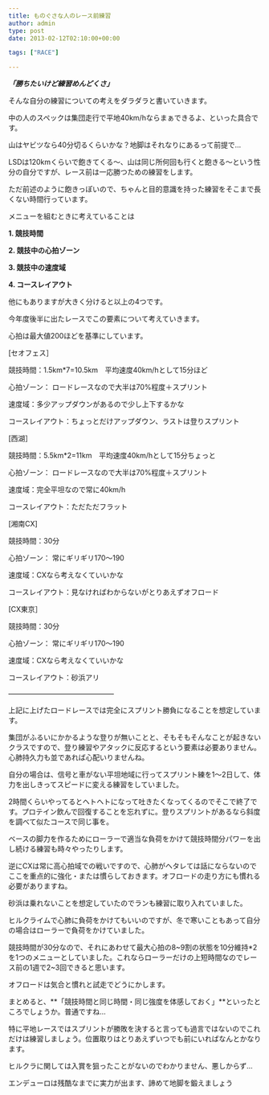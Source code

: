 ```yaml
---
title: ものぐさな人のレース前練習
author: admin
type: post
date: 2013-02-12T02:10:00+00:00

tags: ["RACE"]

---
```

**_「勝ちたいけど練習めんどくさ」_**

そんな自分の練習についての考えをダラダラと書いていきます。

中の人のスペックは集団走行で平地40km/hならまぁできるよ、といった具合です。

山はヤビツなら40分切るくらいかな？地脚はそれなりにあるって前提で…

LSDは120kmくらいで飽きてくる～、山は同じ所何回も行くと飽きる～という性分の自分ですが、レース前は一応勝つための練習をします。

ただ前述のように飽きっぽいので、ちゃんと目的意識を持った練習をそこまで長くない時間行っています。

メニューを組むときに考えていることは

**1. 競技時間**

**2. 競技中の心拍ゾーン**

**3. 競技中の速度域**

**4. コースレイアウト**

他にもありますが大きく分けると以上の4つです。

今年度後半に出たレースでこの要素について考えていきます。

心拍は最大値200ほどを基準にしています。

[セオフェス］

競技時間：1.5km*7=10.5km　平均速度40km/hとして15分ほど

心拍ゾーン： ロードレースなので大半は70%程度＋スプリント

速度域：多少アップダウンがあるので少し上下するかな

コースレイアウト：ちょっとだけアップダウン、ラストは登りスプリント

[西湖］

競技時間：5.5km*2=11km　平均速度40km/hとして15分ちょっと

心拍ゾーン： ロードレースなので大半は70%程度＋スプリント

速度域：完全平坦なので常に40km/h

コースレイアウト：ただただフラット

[湘南CX]

競技時間：30分

心拍ゾーン： 常にギリギリ170〜190

速度域：CXなら考えなくていいかな

コースレイアウト：見なければわからないがとりあえずオフロード

[CX東京］

競技時間：30分

心拍ゾーン： 常にギリギリ170〜190

速度域：CXなら考えなくていいかな

コースレイアウト：砂浜アリ

&#8212;&#8212;&#8212;&#8212;&#8212;&#8212;&#8212;&#8212;&#8212;&#8212;&#8212;&#8212;&#8212;&#8212;&#8212;

上記に上げたロードレースでは完全にスプリント勝負になることを想定しています。

集団がふるいにかかるような登りが無いことと、そもそもそんなことが起きないクラスですので、登り練習やアタックに反応するという要素は必要ありません。心肺持久力も並であれば心配いりませんね。

自分の場合は、信号と車がない平坦地域に行ってスプリント練を1〜2日して、体力を出しきってスピードに変える練習をしていました。

2時間くらいやってるとヘトヘトになって吐きたくなってくるのでそこで終了です。プロテイン飲んで回復することを忘れずに。登りスプリントがあるなら斜度を調べて似たコースで同じ事を。

ベースの脚力を作るためにローラーで適当な負荷をかけて競技時間分パワーを出し続ける練習も時々やったりします。

逆にCXは常に高心拍域での戦いですので、心肺がヘタレては話にならないのでここを重点的に強化・または慣らしておきます。オフロードの走り方にも慣れる必要がありますね。

砂浜は乗れないことを想定していたのでランも練習に取り入れていました。

ヒルクライムで心肺に負荷をかけてもいいのですが、冬で寒いこともあって自分の場合はローラーで負荷をかけていました。

競技時間が30分なので、それにあわせて最大心拍の8~9割の状態を10分維持*2を1つのメニューとしていました。これならローラーだけの上短時間なのでレース前の1週で2~3回できると思います。

オフロードは気合と慣れと試走でどうにかします。

まとめると、**「競技時間と同じ時間・同じ強度を体感しておく」**といったところでしょうか。普通ですね…

特に平地レースではスプリントが勝敗を決すると言っても過言ではないのでこれだけは練習しましょう。位置取りはとりあえずいつでも前にいればなんとかなります。

ヒルクラに関しては入賞を狙ったことがないのでわかりません、悪しからず…

エンデューロは残酷なまでに実力が出ます、諦めて地脚を鍛えましょう
